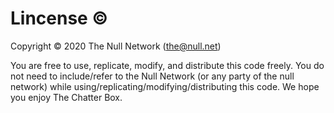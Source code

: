 # Lincense :copyright:
Copyright :copyright: 2020 The Null Network ([the@null.net](mailto:the@null.net))

You are free to use, replicate, modify, and distribute this code freely. You do not need to include/refer to the Null Network (or any party of the null network) while using/replicating/modifying/distributing this code. We hope you enjoy The Chatter Box.
